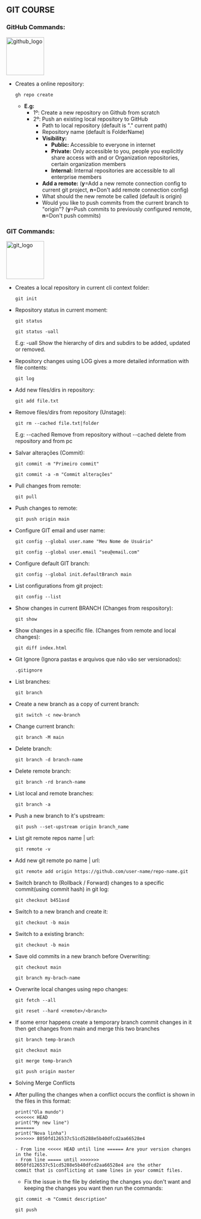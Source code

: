 ## GIT COURSE

### GitHub Commands:
<img alt="github_logo" src="https://github.githubassets.com/images/modules/logos_page/Octocat.png" width="100" height="100">

- Creates a online repository:

  ``gh repo create``<br/>
  - **E.g:**
    - 1º: Create a new repository on Github from scratch
    - 2º: Push an existing local repository to GitHub
      - Path to local repository (default is "." current path)
      - Repository name (default is FolderName)
      - **Visibility:**
        - **Public:** Accessible to everyone in internet
        - **Private:** Only accessible to you, people you explicitly share access with and or Organization repositories, certain organization members
        - **Internal:** Internal repositories are accessible to all enterprise members
      - **Add a remote:** (**y**=Add a new remote connection config to current git project, **n**=Don't add remote connection config)
      - What should the new remote be called (default is origin)
      - Would you like to push commits from the current branch to "origin"? (**y**=Push commits to previously configured remote, **n**=Don't push commits)

### GIT Commands:

<img alt="git_logo" src="https://git-scm.com/images/logos/downloads/Git-Icon-1788C.png" width="100" height="100">

- Creates a local repository in current cli context folder:

  ``git init``


- Repository status in current moment:

  ``git status``

  ``git status -uall``

  E.g: -uall Show the hierarchy of dirs and subdirs to be added, updated or removed.


- Repository changes using LOG gives a more detailed information with file contents:

  ``git log``

- Add new files/dirs in repository:

  ``git add file.txt``


- Remove files/dirs from repository (Unstage):

  ``git rm --cached file.txt|folder``

  E.g: --cached Remove from repository
  without --cached delete from repository and from pc


- Salvar alterações (Commit):

  ``git commit -m "Primeiro commit"``

  ``git commit -a -m "Commit alterações"``


- Pull changes from remote:

  ``git pull``

- Push changes to remote:

  ``git push origin main``


- Configure GIT email and user name:

  ``git config --global user.name "Meu Nome de Usuário"``

  ``git config --global user.email "seu@email.com"``


- Configure default GIT branch:

  ``git config --global init.defaultBranch main``


- List configurations from git project:

  ``git config --list``


- Show changes in current BRANCH (Changes from respository):

  ``git show``


- Show changes in a specific file. (Changes from remote and local changes):

  ``git diff index.html``


- Git Ignore (Ignora pastas e arquivos que não vão ser versionados):

  ``.gitignore``

- List branches:

  ``git branch``

- Create a new branch as a copy of current branch:

  ``git switch -c new-branch``


- Change current branch:

  ``git branch -M main``


- Delete branch:

  ``git branch -d branch-name``


- Delete remote branch:

  ``git branch -rd branch-name``

- List local and remote branches:

  ``git branch -a``


- Push a new branch to it's upstream:
  
  ``git push --set-upstream origin branch_name``


- List git remote repos name | url:

  ``git remote -v``


- Add new git remote po name | url:

  ``git remote add origin https://github.com/user-name/repo-name.git``


- Switch branch to (Rollback / Forward) changes to a specific commit(using commit hash) in git log:

  ``git checkout b451asd``


- Switch to a new branch and create it:

  ``git checkout -b main``


- Switch to a existing branch:

  ``git checkout -b main``


- Save old commits in a new branch before Overwriting:

  ``git checkout main``

  ``git branch my-brach-name``


- Overwrite local changes using repo changes:

  ``git fetch --all``

  ``git reset --hard <remote>/<branch>``


- If some error happens create a temporary branch commit changes in it
  then get changes from main and merge this two branches

  ``git branch temp-branch``

  ``git checkout main``

  ``git merge temp-branch``

  ``git push origin master``


- Solving Merge Conflicts
- After pulling the changes when a conflict occurs the conflict is shown in the files
in this format:

  ```
  print("Ola mundo")
  <<<<<<< HEAD
  print("My new line")
  =======
  print("Nova linha")
  >>>>>>> 8050fd126537c51cd5288e5b40dfcd2aa66528e4
  ```
  ```
  - From line <<<<< HEAD until line ====== Are your version changes in the file.
  - From line ===== until >>>>>>> 8050fd126537c51cd5288e5b40dfcd2aa66528e4 are the other
  commit that is conflicting at same lines in your commit files.
  ```
  - Fix the issue in the file by deleting the changes you don't want
and keeping the changes you want then run the commands:
  
  ``git commit -m "Commit description"``

  ``git push``
